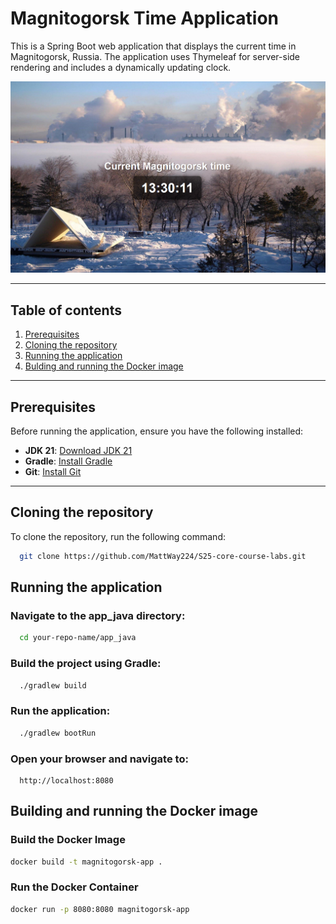 # Magnitogorsk Time Application

This is a Spring Boot web application that displays the current time in Magnitogorsk, Russia. The application uses
Thymeleaf for server-side rendering and includes a dynamically updating clock.

![screenshot](src/main/resources/static/screenshot_java.png)

---

## Table of contents

1. [Prerequisites](#prerequisites)
2. [Cloning the repository](#cloning-the-repository)
3. [Running the application](#running-the-application)
4. [Bulding and running the Docker image](#building-and-running-the-docker-image)

---

## Prerequisites

Before running the application, ensure you have the following installed:

- **JDK 21**: [Download JDK 21](https://www.oracle.com/java/technologies/javase-jdk21-downloads.html)
- **Gradle**: [Install Gradle](https://gradle.org/install/)
- **Git**: [Install Git](https://git-scm.com/)

---

## Cloning the repository

To clone the repository, run the following command:

```bash
  git clone https://github.com/MattWay224/S25-core-course-labs.git
```

## Running the application

### Navigate to the app_java directory:

```bash
  cd your-repo-name/app_java
```

### Build the project using Gradle:

```bash
  ./gradlew build
```

### Run the application:

```bash
  ./gradlew bootRun
```

### Open your browser and navigate to:

```
  http://localhost:8080
```

## Building and running the Docker image

### Build the Docker Image

```bash
docker build -t magnitogorsk-app .
```

### Run the Docker Container

```bash
docker run -p 8080:8080 magnitogorsk-app
```

